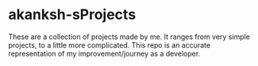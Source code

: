 # akanksh-sProjects
These are a collection of projects made by me. It ranges from very simple projects, to a little more complicated. This repo is an accurate representation of my improvement/journey as a developer.
